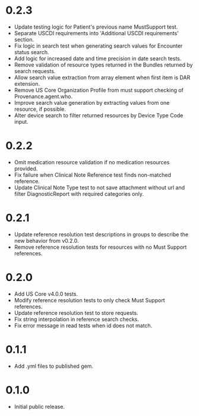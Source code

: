 # 0.2.3

* Update testing logic for Patient's previous name MustSupport test.
* Separate USCDI requirements into 'Additional USCDI requirements' section.
* Fix logic in search test when generating search values for Encounter status search.
* Add logic for increased date and time precision in date search tests.
* Remove validation of resource types returned in the Bundles returned by search requests.
* Allow search value extraction from array element when first item is DAR extension.
* Remove US Core Organization Profile from must support checking of Provenance.agent.who.
* Improve search value generation by extracting values from one resource, if possible.
* Alter device search to filter returned resources by Device Type Code input.

# 0.2.2

* Omit medication resource validation if no medication resources provided.
* Fix failure when Clinical Note Reference test finds non-matched reference.
* Update Clinical Note Type test to not save attachment without url and filter DiagnosticReport with required categories only.

# 0.2.1

* Update reference resolution test descriptions in groups to describe the new
  behavior from v0.2.0.
* Remove reference resolution tests for resources with no Must Support
  references.

# 0.2.0

* Add US Core v4.0.0 tests.
* Modify reference resolution tests to only check Must Support references.
* Update reference resolution test to store requests.
* Fix string interpolation in reference search checks.
* Fix error message in read tests when id does not match.

# 0.1.1

* Add .yml files to published gem.
# 0.1.0

* Initial public release.
